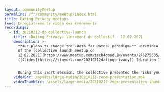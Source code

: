 ```yaml
---
layout: communityMeetup
permalink: /fr/community/meetup/index.html
title: Dating Privacy meetups
lead: Enregistrements vidéo des évènements
recordings:
  - id: 20210212-dp-collective-launch
    title: ‹Dating Privacy› lancement du collectif · 12.02.2021
    description: >-
      **Our plans to change the ‹Data for Dates› paradigm»** <br>Video recording
      of the [collective launch meetup on
      12.02.2021](https://www.meetup.com/tech4goodLIN/events/276275535/)
      ([Slides](https://tinyurl.com/20210212datingprivacy)) (duration 1h01m)


      During this short session, the collective presented the risks you take when using dating apps, shared practices to protect your privacy and explained how you can recover your data if you want to know what happens when you're swiping and liking. We also outlined our first major data literacy project: one [we want you to be involved in](/en/act/sar).
    videoSrc: /assets/large-media/20210212-zoom-presentation.mp4
    videoThumbSrc: /assets/large-media/20210212-zoom-presentation.thumb.jpg
---
```

